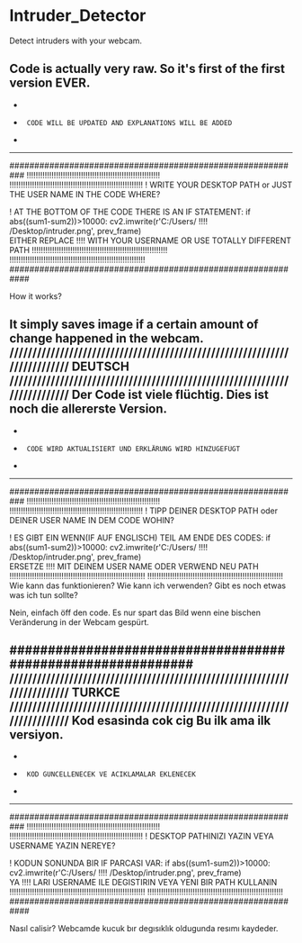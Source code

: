 # Intruder_Detector
Detect intruders with your webcam. 

Code is actually very raw.
So it's first of the first version EVER. 
-----------------------------------------------------------
-
-      CODE WILL BE UPDATED AND EXPLANATIONS WILL BE ADDED
-      
-----------------------------------------------------------      

###########################################################
!!!!!!!!!!!!!!!!!!!!!!!!!!!!!!!!!!!!!!!!!!!!!!!!!!!!!!!!!!!
!!!!!!!!!!!!!!!!!!!!!!!!!!!!!!!!!!!!!!!!!!!!!!!!!!!!!!!!!!!
! WRITE YOUR DESKTOP PATH or JUST THE USER NAME IN THE CODE
                        WHERE?
                          
! AT THE BOTTOM OF THE CODE THERE IS AN IF STATEMENT:
  if abs((sum1-sum2))>10000:
        cv2.imwrite(r'C:/Users/ !!!! /Desktop/intruder.png', prev_frame)     
            EITHER REPLACE !!!! WITH YOUR USERNAME
                        OR
            USE TOTALLY DIFFERENT PATH
!!!!!!!!!!!!!!!!!!!!!!!!!!!!!!!!!!!!!!!!!!!!!!!!!!!!!!!!!!!!
!!!!!!!!!!!!!!!!!!!!!!!!!!!!!!!!!!!!!!!!!!!!!!!!!!!!!!!!!!!!
############################################################                      

How it works?

It simply saves image if a certain amount of change happened in the webcam.
//////////////////////////////////////////////////////////////////////////
                             DEUTSCH
//////////////////////////////////////////////////////////////////////////
Der Code ist viele flüchtig.
Dies ist noch die allererste Version.
-----------------------------------------------------------
-
-      CODE WIRD AKTUALISIERT UND ERKLÄRUNG WIRD HINZUGEFÜGT
-      
----------------------------------------------------------- 
###########################################################
!!!!!!!!!!!!!!!!!!!!!!!!!!!!!!!!!!!!!!!!!!!!!!!!!!!!!!!!!!!
!!!!!!!!!!!!!!!!!!!!!!!!!!!!!!!!!!!!!!!!!!!!!!!!!!!!!!!!!!!
! TIPP DEINER DESKTOP PATH oder DEINER USER NAME IN DEM CODE
                        WOHIN?
                          
! ES GIBT EIN WENN(IF AUF ENGLISCH) TEIL AM ENDE DES CODES:
  if abs((sum1-sum2))>10000:
        cv2.imwrite(r'C:/Users/ !!!! /Desktop/intruder.png', prev_frame)     
            ERSETZE !!!! MIT DEINEM USER NAME
                        ODER
                  VERWEND NEU PATH
!!!!!!!!!!!!!!!!!!!!!!!!!!!!!!!!!!!!!!!!!!!!!!!!!!!!!!!!!!!!
!!!!!!!!!!!!!!!!!!!!!!!!!!!!!!!!!!!!!!!!!!!!!!!!!!!!!!!!!!!!
  Wie kann das funktionieren?
  Wie kann ich verwenden?
  Gibt es noch etwas was ich tun sollte?

  Nein, einfach öff den code.
  Es nur spart das Bild wenn eine bischen Veränderung in der Webcam gespürt.
  
############################################################
//////////////////////////////////////////////////////////////////////////
                   TURKCE
////////////////////////////////////////////////////////////////////////// 
Kod esasinda cok cig
Bu ilk ama ilk versiyon.
-----------------------------------------------------------
-
-      KOD GUNCELLENECEK VE ACIKLAMALAR EKLENECEK
-      
-----------------------------------------------------------      

###########################################################
!!!!!!!!!!!!!!!!!!!!!!!!!!!!!!!!!!!!!!!!!!!!!!!!!!!!!!!!!!!
!!!!!!!!!!!!!!!!!!!!!!!!!!!!!!!!!!!!!!!!!!!!!!!!!!!!!!!!!!!
! DESKTOP PATHINIZI YAZIN VEYA USERNAME YAZIN
                        NEREYE?
                          
! KODUN SONUNDA BIR IF PARCASI VAR:
  if abs((sum1-sum2))>10000:
        cv2.imwrite(r'C:/Users/ !!!! /Desktop/intruder.png', prev_frame)     
            YA !!!! LARI USERNAME ILE DEGISTIRIN
                        VEYA
            YENI BIR PATH KULLANIN
!!!!!!!!!!!!!!!!!!!!!!!!!!!!!!!!!!!!!!!!!!!!!!!!!!!!!!!!!!!!
!!!!!!!!!!!!!!!!!!!!!!!!!!!!!!!!!!!!!!!!!!!!!!!!!!!!!!!!!!!!
############################################################                      

Nasıl calisir?
Webcamde kucuk bır degısıklık oldugunda resımı kaydeder.
